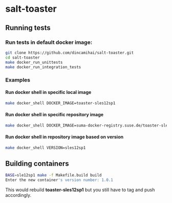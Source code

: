 # salt-toaster


## Running tests

### Run tests in default docker image:
```bash
git clone https://github.com/dincamihai/salt-toaster.git
cd salt-toaster
make docker_run_unittests
make docker_run_integration_tests
```

### Examples

#### Run docker shell in specific local image
```bash
make docker_shell DOCKER_IMAGE=toaster-sles12sp1
```

#### Run docker shell in specific repository image
```bash
make docker_shell DOCKER_IMAGE=suma-docker-registry.suse.de/toaster-sles12sp1
```

#### Run docker shell in repository image based on version
```bash
make docker_shell VERSION=sles12sp1
```


## Building containers

```bash
BASE=sle12sp1 make -f Makefile.build build
Enter the new container's version number: 1.0.1
```
This would rebuild **toaster-sles12sp1** but you still have to tag and push accordingly.
